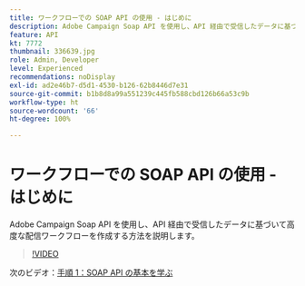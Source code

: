 ```yaml
---
title: ワークフローでの SOAP API の使用 - はじめに
description: Adobe Campaign Soap API を使用し、API 経由で受信したデータに基づいて高度な配信ワークフローを作成する方法を説明します。
feature: API
kt: 7772
thumbnail: 336639.jpg
role: Admin, Developer
level: Experienced
recommendations: noDisplay
exl-id: ad2e46b7-d5d1-4530-b126-62b8446d7e31
source-git-commit: b1b8d8a99a551239c445fb588cbd126b66a53c9b
workflow-type: ht
source-wordcount: '66'
ht-degree: 100%

---
```


# ワークフローでの SOAP API の使用 - はじめに

Adobe Campaign Soap API を使用し、API 経由で受信したデータに基づいて高度な配信ワークフローを作成する方法を説明します。

>[!VIDEO](https://video.tv.adobe.com/v/336639?quality=12&learn=on)

次のビデオ：[手順 1：SOAP API の基本を学ぶ](/help/tutorial-use-soap-apis/get-started-with-soap-apis.md)
